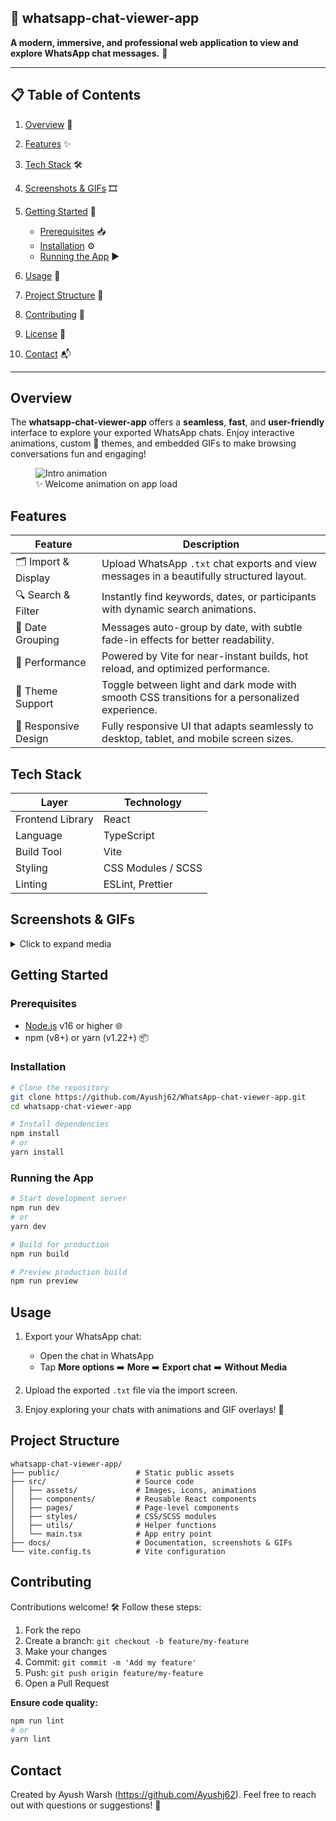 ## 🚀 whatsapp-chat-viewer-app

**A modern, immersive, and professional web application to view and explore WhatsApp chat messages.** 🎉

---

## 📋 Table of Contents

1. [Overview](#overview) 👀
2. [Features](#features) ✨
3. [Tech Stack](#tech-stack) 🛠️
4. [Screenshots & GIFs](#screenshots--gifs) 🎞️
5. [Getting Started](#getting-started) 🏁

   * [Prerequisites](#prerequisites) 📥
   * [Installation](#installation) ⚙️
   * [Running the App](#running-the-app) ▶️
6. [Usage](#usage) 💬
7. [Project Structure](#project-structure) 📂
8. [Contributing](#contributing) 🤝
9. [License](#license) 📝
10. [Contact](#contact) 📬

---

## Overview

The **whatsapp-chat-viewer-app** offers a **seamless**, **fast**, and **user-friendly** interface to explore your exported WhatsApp chats. Enjoy interactive animations, custom 🎨 themes, and embedded GIFs to make browsing conversations fun and engaging!

<figure>
  <img src="./docs/animations/intro-animation.gif" alt="Intro animation" />
  <figcaption>✨ Welcome animation on app load</figcaption>
</figure>

## Features

| Feature              | Description                                                                                   |
| -------------------- | --------------------------------------------------------------------------------------------- |
| 🗂️ Import & Display | Upload WhatsApp `.txt` chat exports and view messages in a beautifully structured layout.     |
| 🔍 Search & Filter   | Instantly find keywords, dates, or participants with dynamic search animations.               |
| 📅 Date Grouping     | Messages auto-group by date, with subtle fade-in effects for better readability.              |
| 🚀 Performance       | Powered by Vite for near-instant builds, hot reload, and optimized performance.               |
| 🌙 Theme Support     | Toggle between light and dark mode with smooth CSS transitions for a personalized experience. |
| 📱 Responsive Design | Fully responsive UI that adapts seamlessly to desktop, tablet, and mobile screen sizes.       |

## Tech Stack

| Layer            | Technology         |
| ---------------- | ------------------ |
| Frontend Library | React              |
| Language         | TypeScript         |
| Build Tool       | Vite               |
| Styling          | CSS Modules / SCSS |
| Linting          | ESLint, Prettier   |

## Screenshots & GIFs

<details>
<summary>Click to expand media</summary>

### Import Screen

![Import Screen](./docs/screenshots/import.png)

### Chat View Animation

<figure>
  <img src="./docs/animations/chat-scroll.gif" alt="Chat scroll animation" />
  <figcaption>💬 Smooth scrolling through messages</figcaption>
</figure>

</details>

## Getting Started

### Prerequisites

* [Node.js](https://nodejs.org/) v16 or higher 🌐
* npm (v8+) or yarn (v1.22+) 📦

### Installation

```bash
# Clone the repository
git clone https://github.com/Ayushj62/WhatsApp-chat-viewer-app.git
cd whatsapp-chat-viewer-app

# Install dependencies
npm install
# or
yarn install
```

### Running the App

```bash
# Start development server
npm run dev
# or
yarn dev

# Build for production
npm run build

# Preview production build
npm run preview
```

## Usage

1. Export your WhatsApp chat:

   * Open the chat in WhatsApp
   * Tap **More options** ➡️ **More** ➡️ **Export chat** ➡️ **Without Media**
2. Upload the exported `.txt` file via the import screen.
3. Enjoy exploring your chats with animations and GIF overlays! 🎉

## Project Structure

```
whatsapp-chat-viewer-app/
├── public/                 # Static public assets
├── src/                    # Source code
│   ├── assets/             # Images, icons, animations
│   ├── components/         # Reusable React components
│   ├── pages/              # Page-level components
│   ├── styles/             # CSS/SCSS modules
│   ├── utils/              # Helper functions
│   └── main.tsx            # App entry point
├── docs/                   # Documentation, screenshots & GIFs
└── vite.config.ts          # Vite configuration
```

## Contributing

Contributions welcome! 🛠️ Follow these steps:

1. Fork the repo
2. Create a branch: `git checkout -b feature/my-feature`
3. Make your changes
4. Commit: `git commit -m 'Add my feature'`
5. Push: `git push origin feature/my-feature`
6. Open a Pull Request

**Ensure code quality:**

```bash
npm run lint
# or
yarn lint
```


## Contact

Created by Ayush Warsh (https://github.com/Ayushj62). Feel free to reach out with questions or suggestions! 📧
